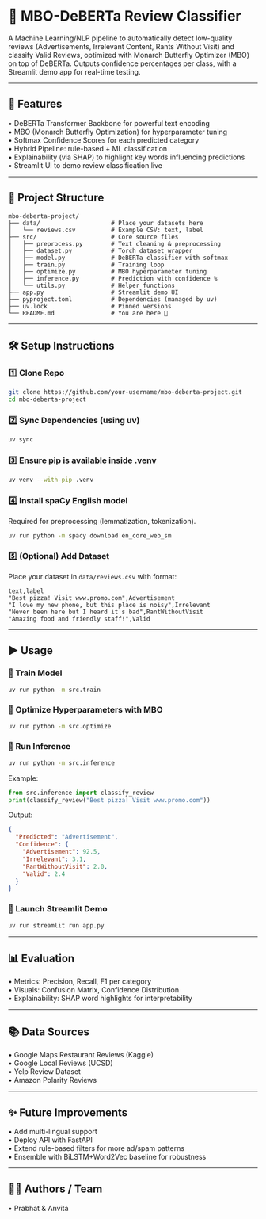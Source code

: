 # 📝 MBO-DeBERTa Review Classifier

A Machine Learning/NLP pipeline to automatically detect low-quality reviews (Advertisements, Irrelevant Content, Rants Without Visit) and classify Valid Reviews, optimized with Monarch Butterfly Optimizer (MBO) on top of DeBERTa.
Outputs confidence percentages per class, with a Streamlit demo app for real-time testing.

---

## 🚀 Features

• DeBERTa Transformer Backbone for powerful text encoding  
• MBO (Monarch Butterfly Optimization) for hyperparameter tuning  
• Softmax Confidence Scores for each predicted category  
• Hybrid Pipeline: rule-based + ML classification  
• Explainability (via SHAP) to highlight key words influencing predictions  
• Streamlit UI to demo review classification live

---

## 📂 Project Structure

```
mbo-deberta-project/
├── data/                    # Place your datasets here
│   └── reviews.csv          # Example CSV: text, label
├── src/                     # Core source files
│   ├── preprocess.py        # Text cleaning & preprocessing
│   ├── dataset.py           # Torch dataset wrapper
│   ├── model.py             # DeBERTa classifier with softmax
│   ├── train.py             # Training loop
│   ├── optimize.py          # MBO hyperparameter tuning
│   ├── inference.py         # Prediction with confidence %
│   └── utils.py             # Helper functions
├── app.py                   # Streamlit demo UI
├── pyproject.toml           # Dependencies (managed by uv)
├── uv.lock                  # Pinned versions
└── README.md                # You are here 🚀
```

---

## 🛠️ Setup Instructions

### 1️⃣ Clone Repo

```bash
git clone https://github.com/your-username/mbo-deberta-project.git
cd mbo-deberta-project
```

### 2️⃣ Sync Dependencies (using uv)

```bash
uv sync
```

### 3️⃣ Ensure pip is available inside .venv

```bash
uv venv --with-pip .venv
```

### 4️⃣ Install spaCy English model

Required for preprocessing (lemmatization, tokenization).

```bash
uv run python -m spacy download en_core_web_sm
```

### 5️⃣ (Optional) Add Dataset

Place your dataset in `data/reviews.csv` with format:

```csv
text,label
"Best pizza! Visit www.promo.com",Advertisement
"I love my new phone, but this place is noisy",Irrelevant
"Never been here but I heard it's bad",RantWithoutVisit
"Amazing food and friendly staff!",Valid
```

---

## ▶️ Usage

### 🔹 Train Model

```bash
uv run python -m src.train
```

### 🔹 Optimize Hyperparameters with MBO

```bash
uv run python -m src.optimize
```

### 🔹 Run Inference

```bash
uv run python -m src.inference
```

Example:

```python
from src.inference import classify_review
print(classify_review("Best pizza! Visit www.promo.com"))
```

Output:

```json
{
  "Predicted": "Advertisement",
  "Confidence": {
    "Advertisement": 92.5,
    "Irrelevant": 3.1,
    "RantWithoutVisit": 2.0,
    "Valid": 2.4
  }
}
```

### 🔹 Launch Streamlit Demo

```bash
uv run streamlit run app.py
```

---

## 📊 Evaluation

• Metrics: Precision, Recall, F1 per category  
• Visuals: Confusion Matrix, Confidence Distribution  
• Explainability: SHAP word highlights for interpretability

---

## 📚 Data Sources

• Google Maps Restaurant Reviews (Kaggle)  
• Google Local Reviews (UCSD)  
• Yelp Review Dataset  
• Amazon Polarity Reviews

---

## ✨ Future Improvements

• Add multi-lingual support  
• Deploy API with FastAPI  
• Extend rule-based filters for more ad/spam patterns  
• Ensemble with BiLSTM+Word2Vec baseline for robustness

---

## 👨‍💻 Authors / Team

• Prabhat & Anvita
